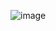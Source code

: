 ![image](https://github.com/DominikZurawski/20-basic-python-programms/assets/38438473/aeee46a0-0f56-45d9-8b68-67c180e39bb6)
